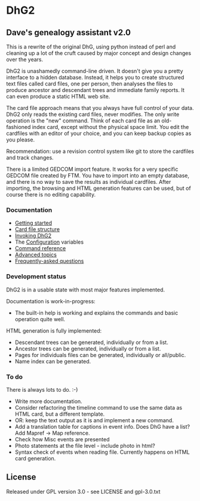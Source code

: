 # DhG2
## Dave's genealogy assistant v2.0

This is a rewrite of the original DhG, using python instead of perl and cleaning up a lot of the
cruft caused by major concept and design changes over the years.

DhG2 is unashamedly command-line driven. It doesn't give you a pretty interface to a hidden database.
Instead, it helps you to create structured text files called card files, one per person, then analyses
the files to produce ancestor and descendant trees and immediate family reports. It can even produce a
static HTML web site.

The card file approach means that you always have full control of your data. DhG2 only reads the existing
card files, never modifies. The only write operation is the "new" command.
Think of each card file as an old-fashioned index card, except without the physical space limit.
You edit the cardfiles with an editor of your choice, and you can keep backup copies as you please.

Recommendation: use a revision control system like git to store the cardfiles and track changes.

There is a limited GEDCOM import feature. It works for a very specific GEDCOM file created by FTM.
You have to import into an empty database, and there is no way to save the results as individual cardfiles.
After importing, the browsing and HTML generation features can be used, but of course there is no
editing capability.

### Documentation

* [Getting started](doc/GettingStarted.md)
* [Card file structure](doc/CardFormat.md)
* [Invoking DhG2](doc/Invocation.md)
* The [Configuration](doc/Configuration.md) variables
* [Command reference](doc/CommandRef.md)
* [Advanced topics](doc/Advanced.md)
* [Frequently-asked questions](doc/FAQ.md)

### Development status

DhG2 is in a usable state with most major features implemented.

Documentation is work-in-progress:

* The built-in help is working and explains the commands and basic operation quite well.

HTML generation is fully implemented:

* Descendant trees can be generated, individually or from a list.
* Ancestor trees can be generated, individually or from a list.
* Pages for individuals files can be generated, individually or all/public.
* Name index can be generated.

### To do

There is always lots to do. :-)

* Write more documentation.
* Consider refactoring the timeline command to use the same data as HTML card, but a different template.
* OR: keep the text output as it is and implement a new command.
* Add a translation table for captions in event info. Does DhG have a list? Add Mapref -> Map reference.
* Check how Misc events are presented
* Photo statements at the file level - include photo in html?
* Syntax check of events when reading file. Currently happens on HTML card generation.

## License

Released under GPL version 3.0 - see LICENSE and gpl-3.0.txt
